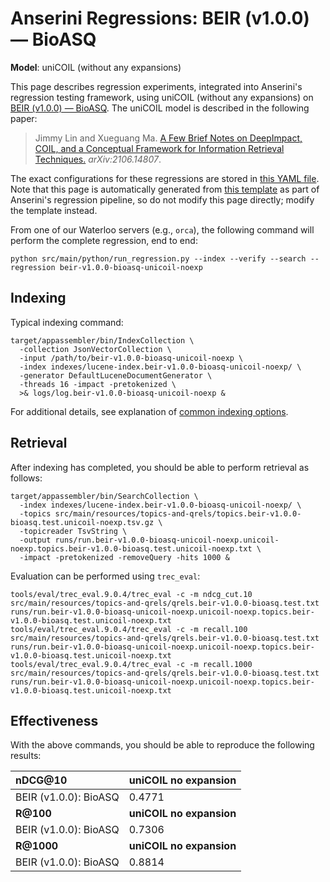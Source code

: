 # Anserini Regressions: BEIR (v1.0.0) &mdash; BioASQ

**Model**: uniCOIL (without any expansions)

This page describes regression experiments, integrated into Anserini's regression testing framework, using uniCOIL (without any expansions) on [BEIR (v1.0.0) &mdash; BioASQ](http://beir.ai/).
The uniCOIL model is described in the following paper:

> Jimmy Lin and Xueguang Ma. [A Few Brief Notes on DeepImpact, COIL, and a Conceptual Framework for Information Retrieval Techniques.](https://arxiv.org/abs/2106.14807) _arXiv:2106.14807_.

The exact configurations for these regressions are stored in [this YAML file](../src/main/resources/regression/beir-v1.0.0-bioasq-unicoil-noexp.yaml).
Note that this page is automatically generated from [this template](../src/main/resources/docgen/templates/beir-v1.0.0-bioasq-unicoil-noexp.template) as part of Anserini's regression pipeline, so do not modify this page directly; modify the template instead.

From one of our Waterloo servers (e.g., `orca`), the following command will perform the complete regression, end to end:

```
python src/main/python/run_regression.py --index --verify --search --regression beir-v1.0.0-bioasq-unicoil-noexp
```

## Indexing

Typical indexing command:

```
target/appassembler/bin/IndexCollection \
  -collection JsonVectorCollection \
  -input /path/to/beir-v1.0.0-bioasq-unicoil-noexp \
  -index indexes/lucene-index.beir-v1.0.0-bioasq-unicoil-noexp/ \
  -generator DefaultLuceneDocumentGenerator \
  -threads 16 -impact -pretokenized \
  >& logs/log.beir-v1.0.0-bioasq-unicoil-noexp &
```

For additional details, see explanation of [common indexing options](common-indexing-options.md).

## Retrieval

After indexing has completed, you should be able to perform retrieval as follows:

```
target/appassembler/bin/SearchCollection \
  -index indexes/lucene-index.beir-v1.0.0-bioasq-unicoil-noexp/ \
  -topics src/main/resources/topics-and-qrels/topics.beir-v1.0.0-bioasq.test.unicoil-noexp.tsv.gz \
  -topicreader TsvString \
  -output runs/run.beir-v1.0.0-bioasq-unicoil-noexp.unicoil-noexp.topics.beir-v1.0.0-bioasq.test.unicoil-noexp.txt \
  -impact -pretokenized -removeQuery -hits 1000 &
```

Evaluation can be performed using `trec_eval`:

```
tools/eval/trec_eval.9.0.4/trec_eval -c -m ndcg_cut.10 src/main/resources/topics-and-qrels/qrels.beir-v1.0.0-bioasq.test.txt runs/run.beir-v1.0.0-bioasq-unicoil-noexp.unicoil-noexp.topics.beir-v1.0.0-bioasq.test.unicoil-noexp.txt
tools/eval/trec_eval.9.0.4/trec_eval -c -m recall.100 src/main/resources/topics-and-qrels/qrels.beir-v1.0.0-bioasq.test.txt runs/run.beir-v1.0.0-bioasq-unicoil-noexp.unicoil-noexp.topics.beir-v1.0.0-bioasq.test.unicoil-noexp.txt
tools/eval/trec_eval.9.0.4/trec_eval -c -m recall.1000 src/main/resources/topics-and-qrels/qrels.beir-v1.0.0-bioasq.test.txt runs/run.beir-v1.0.0-bioasq-unicoil-noexp.unicoil-noexp.topics.beir-v1.0.0-bioasq.test.unicoil-noexp.txt
```

## Effectiveness

With the above commands, you should be able to reproduce the following results:

| **nDCG@10**                                                                                                  | **uniCOIL no expansion**|
|:-------------------------------------------------------------------------------------------------------------|-----------|
| BEIR (v1.0.0): BioASQ                                                                                        | 0.4771    |
| **R@100**                                                                                                    | **uniCOIL no expansion**|
| BEIR (v1.0.0): BioASQ                                                                                        | 0.7306    |
| **R@1000**                                                                                                   | **uniCOIL no expansion**|
| BEIR (v1.0.0): BioASQ                                                                                        | 0.8814    |
